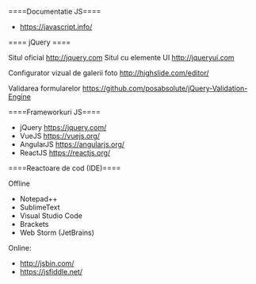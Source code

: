 ====Documentatie JS====

* https://javascript.info/

==== jQuery ====

Situl oficial http://jquery.com
Situl cu elemente UI http://jqueryui.com

Configurator vizual de galerii foto http://highslide.com/editor/

Validarea formularelor https://github.com/posabsolute/jQuery-Validation-Engine


====Frameworkuri JS====

* jQuery https://jquery.com/
* VueJS https://vuejs.org/
* AngularJS https://angularjs.org/
* ReactJS https://reactjs.org/

====Reactoare de cod (IDE)====

Offline

* Notepad++
* SublimeText
* Visual Studio Code
* Brackets
* Web Storm (JetBrains)

Online:
 
* http://jsbin.com/
* https://jsfiddle.net/
